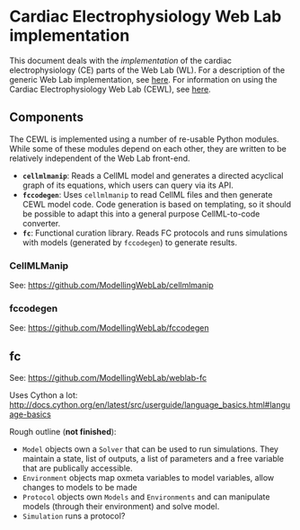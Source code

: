 # Cardiac Electrophysiology Web Lab implementation

This document deals with the _implementation_ of the cardiac electrophysiology (CE) parts of the Web Lab (WL).
For a description of the generic Web Lab implementation, see [here](infrastructure.md).
For information on using the Cardiac Electrophysiology Web Lab (CEWL), see [here](README.md).


## Components

The CEWL is implemented using a number of re-usable Python modules.
While some of these modules depend on each other, they are written to be relatively independent of the Web Lab front-end.

* **`cellmlmanip`**: Reads a CellML model and generates a directed acyclical graph of its equations, which users can query via its API.
* **`fccodegen`**: Uses `cellmlmanip` to read CellML files and then generate CEWL model code. Code generation is based on templating, so it should be possible to adapt this into a general purpose CellML-to-code converter.
* **`fc`**: Functional curation library. Reads FC protocols and runs simulations with models (generated by `fccodegen`) to generate results.


### CellMLManip

See: https://github.com/ModellingWebLab/cellmlmanip


### fccodegen

See: https://github.com/ModellingWebLab/fccodegen


## fc

See: https://github.com/ModellingWebLab/weblab-fc

Uses Cython a lot: http://docs.cython.org/en/latest/src/userguide/language_basics.html#language-basics

Rough outline (**not finished**):

 - `Model` objects own a `Solver` that can be used to run simulations. They maintain a state, list of outputs, a list of parameters and a free variable that are publically accessible.
 - `Environment` objects map oxmeta variables to model variables, allow changes to models to be made
 - `Protocol` objects own `Models` and `Environments` and can manipulate models (through their environment) and solve model.
 - `Simulation` runs a protocol?


